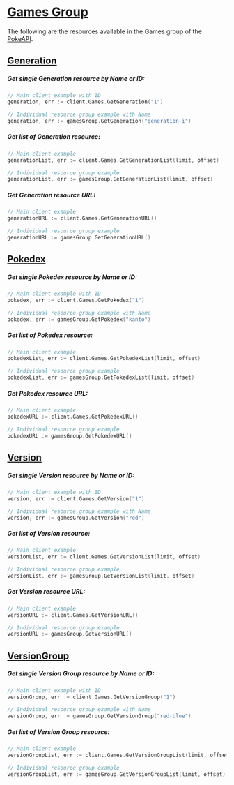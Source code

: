 # [Games Group](https://pokeapi.co/docs/v2#games-section)

The following are the resources available in the Games group of the [PokeAPI](https://pokeapi.co/).

## [Generation](https://pokeapi.co/docs/v2#generations)

##### Get single Generation resource by Name or ID:

```go
// Main client example with ID
generation, err := client.Games.GetGeneration("1")

// Individual resource group example with Name
generation, err := gamesGroup.GetGeneration("generation-i")
```

##### Get list of Generation resource:

```go
// Main client example
generationList, err := client.Games.GetGenerationList(limit, offset)

// Individual resource group example 
generationList, err := gamesGroup.GetGenerationList(limit, offset)
```

##### Get Generation resource URL:

```go
// Main client example
generationURL := client.Games.GetGenerationURL()

// Individual resource group example
generationURL := gamesGroup.GetGenerationURL()
```

## [Pokedex](https://pokeapi.co/docs/v2#pokedexes)

##### Get single Pokedex resource by Name or ID:

```go
// Main client example with ID
pokedex, err := client.Games.GetPokedex("1")

// Individual resource group example with Name
pokedex, err := gamesGroup.GetPokedex("kanto")
```

##### Get list of Pokedex resource:

```go
// Main client example 
pokedexList, err := client.Games.GetPokedexList(limit, offset)

// Individual resource group example
pokedexList, err := gamesGroup.GetPokedexList(limit, offset)
```

##### Get Pokedex resource URL:

```go
// Main client example
pokedexURL := client.Games.GetPokedexURL()

// Individual resource group example
pokedexURL := gamesGroup.GetPokedexURL()
```

## [Version](https://pokeapi.co/docs/v2#versions)

##### Get single Version resource by Name or ID:

```go
// Main client example with ID
version, err := client.Games.GetVersion("1")

// Individual resource group example with Name
version, err := gamesGroup.GetVersion("red")
```

##### Get list of Version resource:

```go
// Main client example 
versionList, err := client.Games.GetVersionList(limit, offset)

// Individual resource group example 
versionList, err := gamesGroup.GetVersionList(limit, offset)
```

##### Get Version resource URL:

```go
// Main client example
versionURL := client.Games.GetVersionURL()

// Individual resource group example
versionURL := gamesGroup.GetVersionURL()
```

## [VersionGroup](https://pokeapi.co/docs/v2#version-groups)

##### Get single Version Group resource by Name or ID:

```go
// Main client example with ID
versionGroup, err := client.Games.GetVersionGroup("1")

// Individual resource group example with Name
versionGroup, err := gamesGroup.GetVersionGroup("red-blue")
```

##### Get list of Version Group resource:

```go
// Main client example 
versionGroupList, err := client.Games.GetVersionGroupList(limit, offset)

// Individual resource group example 
versionGroupList, err := gamesGroup.GetVersionGroupList(limit, offset)
```
